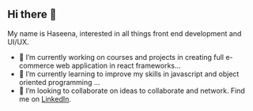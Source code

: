 ## Hi there 👋

My name is Haseena, interested in all things front end development and UI/UX.
- 🔭 I’m currently working on courses and projects in creating full e-commerce web application in react frameworks...
- 🌱 I’m currently learning to improve my skills in javascript and object oriented programming ...
- 👯 I’m looking to collaborate on ideas to collaborate and network. Find me on [LinkedIn](https://www.linkedin.com/in/haseenabanu/).
<!--
**hazheartz/hazheartz** is a ✨ _special_ ✨ repository because its `README.md` (this file) appears on your GitHub profile.

Here are some ideas to get you started:

- 🔭 I’m currently working on ...
- 🌱 I’m currently learning ...
- 👯 I’m looking to collaborate on ...
- 🤔 I’m looking for help with ...
- 💬 Ask me about ...
- 📫 How to reach me: ...
- 😄 Pronouns: ...
- ⚡ Fun fact: ...
-->
